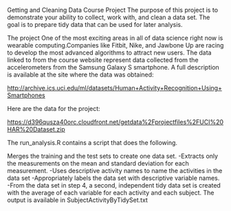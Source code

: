 Getting and Cleaning Data Course Project
The purpose of this project is to demonstrate your ability to collect, work with, and clean a data set. The goal is to prepare tidy data that can be used for later analysis. 

The project
One of the most exciting areas in all of data science right now is wearable computing.Companies like Fitbit, Nike, and Jawbone Up are racing to develop the most advanced algorithms to attract new users. The data linked to from the course website represent data collected from the accelerometers from the Samsung Galaxy S smartphone. A full description is available at the site where the data was obtained:

http://archive.ics.uci.edu/ml/datasets/Human+Activity+Recognition+Using+Smartphones

Here are the data for the project:

https://d396qusza40orc.cloudfront.net/getdata%2Fprojectfiles%2FUCI%20HAR%20Dataset.zip


The run_analysis.R contains a script that does the following.

Merges the training and the test sets to create one data set.
-Extracts only the measurements on the mean and standard deviation for each measurement.
-Uses descriptive activity names to name the activities in the data set
-Appropriately labels the data set with descriptive variable names.
-From the data set in step 4, a second, independent tidy data set is created with the average of each variable for each activity and each subject. The output is available in SubjectActivityByTidySet.txt